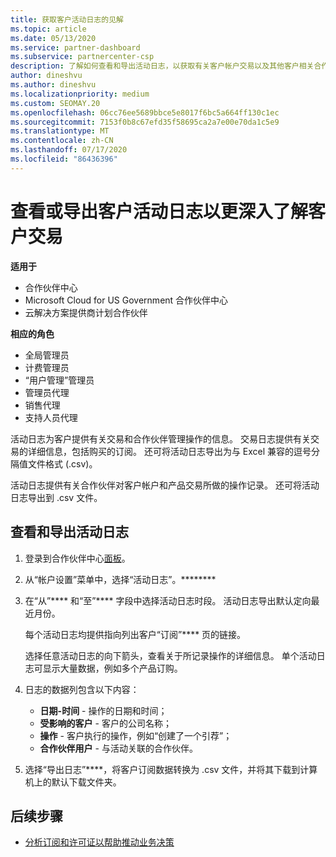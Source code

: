 ```yaml
---
title: 获取客户活动日志的见解
ms.topic: article
ms.date: 05/13/2020
ms.service: partner-dashboard
ms.subservice: partnercenter-csp
description: 了解如何查看和导出活动日志，以获取有关客户帐户交易以及其他客户相关合作伙伴管理活动的见解。
author: dineshvu
ms.author: dineshvu
ms.localizationpriority: medium
ms.custom: SEOMAY.20
ms.openlocfilehash: 06cc76ee5689bbce5e8017f6bc5a664ff130c1ec
ms.sourcegitcommit: 7153f0b8c67efd35f58695ca2a7e00e70da1c5e9
ms.translationtype: MT
ms.contentlocale: zh-CN
ms.lasthandoff: 07/17/2020
ms.locfileid: "86436396"
---
```

# <a name="view-or-export-customer-activity-logs-for-more-insight-into-customer-transactions"></a>查看或导出客户活动日志以更深入了解客户交易

**适用于**

- 合作伙伴中心
- Microsoft Cloud for US Government 合作伙伴中心
- 云解决方案提供商计划合作伙伴

**相应的角色**

- 全局管理员
- 计费管理员
- “用户管理”管理员
- 管理员代理
- 销售代理
- 支持人员代理

活动日志为客户提供有关交易和合作伙伴管理操作的信息。 交易日志提供有关交易的详细信息，包括购买的订阅。 还可将活动日志导出为与 Excel 兼容的逗号分隔值文件格式 (.csv)。

活动日志提供有关合作伙伴对客户帐户和产品交易所做的操作记录。 还可将活动日志导出到 .csv 文件。

## <a name="view-and-export-activity-logs"></a>查看和导出活动日志

1. 登录到合作伙伴中心[面板](https://partner.microsoft.com/dashboard)。

2. 从“帐户设置”菜单中，选择“活动日志”。********

3. 在“从”**** 和“至”**** 字段中选择活动日志时段。 活动日志导出默认定向最近月份。

   每个活动日志均提供指向列出客户“订阅”**** 页的链接。

   选择任意活动日志的向下箭头，查看关于所记录操作的详细信息。 单个活动日志可显示大量数据，例如多个产品订购。

4. 日志的数据列包含以下内容：
   - **日期-时间** - 操作的日期和时间；
   - **受影响的客户** - 客户的公司名称；
   - **操作** - 客户执行的操作，例如“创建了一个引荐”；
   - **合作伙伴用户** - 与活动关联的合作伙伴。

5. 选择“导出日志”****，将客户订阅数据转换为 .csv 文件，并将其下载到计算机上的默认下载文件夹。

## <a name="next-steps"></a>后续步骤

- [分析订阅和许可证以帮助推动业务决策](analyze-subscriptions-licenses.md)
